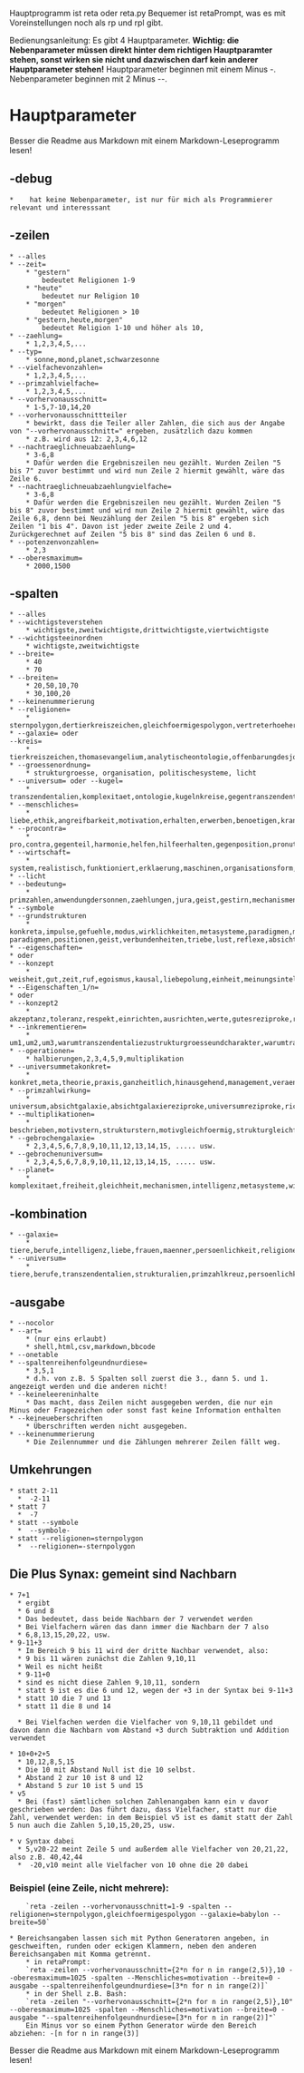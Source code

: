 Hauptprogramm ist reta oder reta.py
Bequemer ist retaPrompt, was es mit Voreinstellungen noch als rp und rpl gibt.

Bedienungsanleitung:
Es gibt 4 Hauptparameter.
**Wichtig: die Nebenparameter müssen direkt hinter dem richtigen Hauptparamter stehen, sonst wirken sie nicht und dazwischen darf kein anderer Hauptparameter stehen!**
Hauptparameter beginnen mit einem Minus -.
Nebenparameter beginnen mit 2 Minus --.

# Hauptparameter
Besser die Readme aus Markdown mit einem Markdown-Leseprogramm lesen!

## -debug
    *    hat keine Nebenparameter, ist nur für mich als Programmierer relevant und interesssant

## -zeilen

    * --alles
    * --zeit=
        * "gestern"
            bedeutet Religionen 1-9
        * "heute"
            bedeutet nur Religion 10
        * "morgen"
            bedeutet Religionen > 10
        * "gestern,heute,morgen"
            bedeutet Religion 1-10 und höher als 10,
    * --zaehlung=
        * 1,2,3,4,5,...
    * --typ=
        * sonne,mond,planet,schwarzesonne
    * --vielfachevonzahlen=
        * 1,2,3,4,5,...
    * --primzahlvielfache=
        * 1,2,3,4,5,...
    * --vorhervonausschnitt=
        * 1-5,7-10,14,20
    * --vorhervonausschnittteiler
        * bewirkt, dass die Teiler aller Zahlen, die sich aus der Angabe von "--vorhervonausschnitt=" ergeben, zusätzlich dazu kommen
        * z.B. wird aus 12: 2,3,4,6,12
    * --nachtraeglichneuabzaehlung=
        * 3-6,8
        * Dafür werden die Ergebniszeilen neu gezählt. Wurden Zeilen "5 bis 7" zuvor bestimmt und wird nun Zeile 2 hiermit gewählt, wäre das Zeile 6.
    * --nachtraeglichneuabzaehlungvielfache=
        * 3-6,8
        * Dafür werden die Ergebniszeilen neu gezählt. Wurden Zeilen "5 bis 8" zuvor bestimmt und wird nun Zeile 2 hiermit gewählt, wäre das Zeile 6,8, denn bei Neuzählung der Zeilen "5 bis 8" ergeben sich Zeilen "1 bis 4". Davon ist jeder zweite Zeile 2 und 4. Zurückgerechnet auf Zeilen "5 bis 8" sind das Zeilen 6 und 8.
    * --potenzenvonzahlen=
        * 2,3
    * --oberesmaximum=
        * 2000,1500

## -spalten

    * --alles
    * --wichtigsteverstehen
        * wichtigste,zweitwichtigste,drittwichtigste,viertwichtigste
    * --wichtigsteeinordnen
        * wichtigste,zweitwichtigste
    * --breite=
        * 40
        * 70
    * --breiten=
        * 20,50,10,70
        * 30,100,20
    * --keinenummerierung
    * --religionen=
        * sternpolygon,dertierkreiszeichen,gleichfoermigespolygon,vertreterhoehererkonzepte,messias,religionsgründertyp,vergleich,hinduismus
    * --galaxie= oder
    --kreis=
        * tierkreiszeichen,thomasevangelium,analytischeontologie,offenbarungdesjohannes,chinesischeshoroskop,kugelnkreise,modallogik,innenaussenstrukur,weltall,hochzuechten
    * --groessenordnung=
        * strukturgroesse, organisation, politischesysteme, licht
    * --universum= oder --kugel=
        * transzendentalien,komplexitaet,ontologie,kugelnkreise,gegentranszendentalien,systemsachen,transzendentalienreziproke,warumtranszendentaliegleichkomplexitaet,warumtranszendentaliezustrukturgroesseundcharakter,metaparadigmareligion,kategorie,weltall,netzwerk,geist,hochzuechten,kombinierenetc,programmierparadigmen,verhaeltnisgleicherzahl
    * --menschliches=
        * liebe,ethik,angreifbarkeit,motivation,erhalten,erwerben,benoetigen,krankheit,alpha,kreativ,chef,beruf,loesungen,musik,glaube,erkenntnis,dominierendesgeschlecht,incel,ausgangslage,sinndeslebens,emotionen,gleichheit,wirkung,egoismus,gegentranszendentalien,denkweise,intelligenzprobleme,manipulation,fachbereiche,moral,ehrlich,hoeflich,klasse,wahrnehmung,bewusstsein,menschtier
    * --procontra=
        * pro,contra,gegenteil,harmonie,helfen,hilfeerhalten,gegenposition,pronutzen,nervig,nichtauskommen,nichtdagegen,keingegenteil,nichtdafuer,hilfenichtgebrauchen,nichthelfenkoennen,nichtabgeneigt,unmotivierbar,gegenspieler,sinn,vorteile,veraendern,kontrollieren,einheit,primzahlkreuz,positionen
    * --wirtschaft=
        * system,realistisch,funktioniert,erklaerung,maschinen,organisationsform,bwl,pflanzen,fachbereiche
    * --licht
    * --bedeutung=
        * primzahlen,anwendungdersonnen,zaehlungen,jura,geist,gestirn,mechanismen,zuechtung,konjunktiv,wurzel,vorzeichen,inreta
    * --symbole
    * --grundstrukturen
        * konkreta,impulse,gefuehle,modus,wirklichkeiten,metasysteme,paradigmen,meta-paradigmen,positionen,geist,verbundenheiten,triebe,lust,reflexe,absicht6,absicht7,absicht10,absicht17,zeit,funktionen,vorstellungen,wahrheit,wahrnehmung,achtung,focus,absicht1pro8,ziele,reflektion,kategorien,regung,energie,universelleeigenschaften,stimmungen,klassen,kombinationen,empathie,energie,garben,nachvollziehen,absicht1pro6,verhalten,bedeutung,optimierung,themen,attraktionen,absicht16,liebe,koalitionen,prinzipien,ordnenundfiltern,bedingung,ausloeser,relativerzeitbetrag,zahlenvergleich,erwartungen,vorstellungen,ansichten,extremalien,existenzialien,universellerkomperativ,relativreziprokuniversell,sollen,grundstrukturen,abhaengigkeit,helfen
    * --eigenschaften=
    * oder
    * --konzept
        * weisheit,gut,zeit,ruf,egoismus,kausal,liebepolung,einheit,meinungsintelligenz,ursprungsintelligenz,sanft,hart,egalitaer,autoritaer,ueberheblich,foerdern,durchleuchten,sittlichkeit,fuehrung,sinn,familiaer,goettlich,wertvoll,gleich,ueberleben,abgeneigt,zugeneigt,tragweite,aehnlich,ehrlich,hoeflich,variationsreich,selbstlos,kooperation,arsch,liebe,wissenschaft,einklinken,selbstsucht,ichsucht,ego,familiebrauchen,recht,einklinken,anprangern,vertrauenerhalten,forschen,erfinden,ehrlichkeit,streit,unterlegen,ueberlegen
    * --Eigenschaften_1/n=
    * oder
    * --konzept2
        * akzeptanz,toleranz,respekt,einrichten,ausrichten,werte,gutesreziproke,reflektieren,vertrauenwollen,regel,ausnahme,würdig
    * --inkrementieren=
        * um1,um2,um3,warumtranszendentaliezustrukturgroesseundcharakter,warumtranszendentaliegleichkomplexitaet,addition
    * --operationen=
        * halbierungen,2,3,4,5,9,multiplikation
    * --universummetakonkret=
        * konkret,meta,theorie,praxis,ganzheitlich,hinausgehend,management,veraendernd,unternehmung,wert,richtung,regieren
    * --primzahlwirkung=
        * universum,absichtgalaxie,absichtgalaxiereziproke,universumreziproke,richtungrichtung,dagegengegenstrukturalie,neutralegegenstrukturalie
    * --multiplikationen=
        * beschrieben,motivstern,strukturstern,motivgleichfoermig,strukturgleichfoermig,motivgebrstern,strukgebrstern,motivgebrgleichf,strukgebrgleichf,rahmen
    * --gebrochengalaxie=
        * 2,3,4,5,6,7,8,9,10,11,12,13,14,15, ..... usw.
    * --gebrochenuniversum=
        * 2,3,4,5,6,7,8,9,10,11,12,13,14,15, ..... usw.
    * --planet=
        * komplexitaet,freiheit,gleichheit,mechanismen,intelligenz,metasysteme,wirklichkeiten,ordnung

## -kombination
    * --galaxie=
        * tiere,berufe,intelligenz,liebe,frauen,maenner,persoenlichkeit,religionen,motive,emotionen,personen,wirtschaftssysteme
    * --universum=
        * tiere,berufe,transzendentalien,strukturalien,primzahlkreuz,persoenlichkeit,ontologie,mechanismen,gegentranszendentalien,maschinen,addition,motive,geist


## -ausgabe
    * --nocolor
    * --art=
        * (nur eins erlaubt)
        * shell,html,csv,markdown,bbcode
    * --onetable
    * --spaltenreihenfolgeundnurdiese=
        * 3,5,1
        * d.h. von z.B. 5 Spalten soll zuerst die 3., dann 5. und 1. angezeigt werden und die anderen nicht!
    * --keineleereninhalte
        * Das macht, dass Zeilen nicht ausgegeben werden, die nur ein Minus oder Fragezeichen oder sonst fast keine Information enthalten
    * --keineueberschriften
        * Überschriften werden nicht ausgegeben.
    * --keinenummerierung
        * Die Zeilennummer und die Zählungen mehrerer Zeilen fällt weg.


## Umkehrungen
    * statt 2-11
      *  -2-11
    * statt 7
      *  -7
    * statt --symbole
      *  --symbole-
    * statt --religionen=sternpolygon
      *  --religionen=-sternpolygon

## Die Plus Synax: gemeint sind Nachbarn
    * 7+1
      * ergibt
      * 6 und 8
      * Das bedeutet, dass beide Nachbarn der 7 verwendet werden
      * Bei Vielfachern wären das dann immer die Nachbarn der 7 also
      * 6,8,13,15,20,22, usw.
    * 9-11+3
      * Im Bereich 9 bis 11 wird der dritte Nachbar verwendet, also:
      * 9 bis 11 wären zunächst die Zahlen 9,10,11
      * Weil es nicht heißt
      * 9-11+0
      * sind es nicht diese Zahlen 9,10,11, sondern
      * statt 9 ist es die 6 und 12, wegen der +3 in der Syntax bei 9-11+3
      * statt 10 die 7 und 13
      * statt 11 die 8 und 14

      * Bei Vielfachen werden die Vielfacher von 9,10,11 gebildet und davon dann die Nachbarn vom Abstand +3 durch Subtraktion und Addition verwendet

    * 10+0+2+5
      * 10,12,8,5,15
      * Die 10 mit Abstand Null ist die 10 selbst.
      * Abstand 2 zur 10 ist 8 und 12
      * Abstand 5 zur 10 ist 5 und 15
    * v5
      * Bei (fast) sämtlichen solchen Zahlenangaben kann ein v davor geschrieben werden: Das führt dazu, dass Vielfacher, statt nur die Zahl, verwendet werden: in dem Beispiel v5 ist es damit statt der Zahl 5 nun auch die Zahlen 5,10,15,20,25, usw.

    * v Syntax dabei
      * 5,v20-22 meint Zeile 5 und außerdem alle Vielfacher von 20,21,22, also z.B. 40,42,44
      *  -20,v10 meint alle Vielfacher von 10 ohne die 20 dabei

### Beispiel (eine Zeile, nicht mehrere):
        `reta -zeilen --vorhervonausschnitt=1-9 -spalten --religionen=sternpolygon,gleichfoermigespolygon --galaxie=babylon --breite=50`

    * Bereichsangaben lassen sich mit Python Generatoren angeben, in geschweiften, runden oder eckigen Klammern, neben den anderen Bereichsangaben mit Komma getrennt.
        * in retaPrompt:
        `reta -zeilen --vorhervonausschnitt={2*n for n in range(2,5)},10 --oberesmaximum=1025 -spalten --Menschliches=motivation --breite=0 -ausgabe --spaltenreihenfolgeundnurdiese=[3*n for n in range(2)]`
        * in der Shell z.B. Bash:
        `reta -zeilen "--vorhervonausschnitt={2*n for n in range(2,5)},10" --oberesmaximum=1025 -spalten --Menschliches=motivation --breite=0 -ausgabe "--spaltenreihenfolgeundnurdiese=[3*n for n in range(2)]"`
        Ein Minus vor so einem Python Generator würde den Bereich abziehen: -[n for n in range(3)]
Besser die Readme aus Markdown mit einem Markdown-Leseprogramm lesen!
